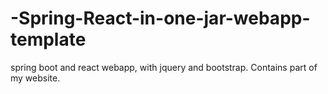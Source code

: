 # -Spring-React-in-one-jar-webapp-template
spring boot and react webapp, with jquery and bootstrap. Contains part of my website.
